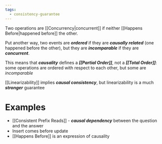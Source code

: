 ```yaml
---
tags:
  - consistency-guarantee
---
```

Two operations are [[Concurrency|concurrent]] if neither [[Happens Before|happened before]] the other.

Put another way, two events are ***ordered*** if they are ***causally related*** (one happened before the other), but they are ***incomparable*** if they are ***concurrent***.

This means that ***causality*** defines a ***[[Partial Order]]***, not a ***[[Total Order]]***: some operations are ordered with respect to each other, but some are *incomparable*

[[Linearizability]] implies ***causal consistency***, but linearizability is a much ***stronger*** guarantee

# Examples
- [[Consistent Prefix Reads]] - ***causal dependency*** between the question and the answer
- Insert comes before update
- [[Happens Before]] is an expression of causality